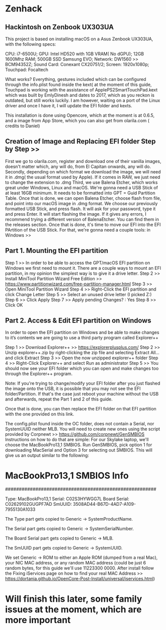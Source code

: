 # Zenhack
## Hackintosh on Zenbook UX303UA

This project is based on installing macOS on a Asus Zenbook UX303UA, 
with the following specs: 

 CPU: i7-6500U;
 GPU: Intel HD520 with 1GB VRAM( No dGPU);
 12GB 1600Mhz RAM;
 500GB SSD Samsung EVO;
 Network: DW1560 >> BCM94352Z;
 Sound Card: Conexant CX20751/2;
 Screen: 1920x1080p;
 Touchpad: Focaltech

What works? 
Everything, gestures included which can be configured through the info.plist found inside the kext( at the moment of this guide, Touchpad is working with the assistance of ApplePS2SmartTouchPad.kext which was built by EmlyDinesh and dates to 2017, which as you reckon is outdated, but still works luckily. I am however, waiting on a port of the Linux driver and once I have it, I will update the EFI folder and kexts. 

This installation is done using Opencore, which at the moment is at 0.6.5, and a image from App Store, which you can also get from olarila.com ( credits to Daniel)

## Creation of Image and Replacing EFI folder Step by Step >> 

First we go to olarila.com, register and download one of their vanilla images, doesn't matter which, any will do, from El Capitan onwards, any will do. 
Secondly, depending on which format we download the image, we will need it in .dmg( the usual format used by Apple). If it comes in RAW, we just need to change the extension to .dmg
Third, we use Balena Etcher, which works great under Windows, Linux and macOS. 
We're gonna need a USB Stick of at least 16GB minimum. It needs to be formatted into GPT = Guid Partition Table. 
Once that is done, we can open Balena Etcher, choose flash from file, and point into our macOS image in .dmg format. 
We choose our previously formatted USB Stick, and press flash. It will ask for your password, type it and press Enter. 
It will start flashing the image. If it gives any errors, I recommend trying a different version of BalenaEtcher. You can find them in the releases section. 
Once that is done, it's time to move our EFI into the EFI PArtition of the USB Stick. 
For that, we're gonna need a couple tools: in Windows >>  

## Part 1. Mounting the EFI partition 

Step 1 >> In order to be able to access the GPT/macOS EFI partition on Windows we first need to mount it. There are a couple ways to mount an EFI partition, in my opinion the simplest way is to give it a drive letter.
Step 2 >> Install MiniTool Partition Wizard Free Edition >> https://www.partitionwizard.com/free-partition-manager.html
Step 3 >> Open MiniTool Partition Wizard
Step 4 >> Right-Click the EFI partition and click Change Letter
Step 5 >> Select an unused drive letter (I picked Z:)
Step 6 >> Click Apply
Step 7 >> Apply pending Changes? : Yes
Step 8 >> Click OK

## Part 2. Access & Edit EFI partition on Windows
In order to open the EFI partition on Windows and be able to make changes to it’s contents we are going to use a third party program called Explorer++

Step 1 >> Download Explorer++ >> https://explorerplusplus.com/
Step 2 >> Unzip explorer++.zip by right-clicking the zip file and selecting Extract All… and click Extract
Step 3 >> Open the now unzipped explorer++ folder
Step 4 >> Right-Click Explorer++ and select Run as administrator
Step 5 >> You should now see your EFI folder which you can open and make changes too through the Explorer++ program.

Note: If you're trying to change/modify your EFI folder after you just flashed the image onto the USB, it is possible that you may not see the EFI folder/Partition. 
If that's the case just reboot your machine without the USB and afterwards, repeat the Part 1 and 2 of this guide.

Once that is done, you can then replace the EFI folder on that EFI partition with the one provided on this link. 



The config.plist found inside the OC folder, does not contain a Serial, nor SystemUUID neither MLB. You will need to create new ones using the script provided by Corpnewt >> https://github.com/corpnewt/GenSMBIOS
Instructions on how to do that are simple: 
For our Skylake laptop, we'll choose the MacBookPro13,1 SMBIOS. 
Run GenSMBIOS, pick option 1 for downloading MacSerial and Option 3 for selecting out SMBIOS. This will give us an output similar to the following:

 #               MacBookPro13,1 SMBIOS Info            #
#######################################################

Type:         MacBookPro13,1
Serial:       C02S3HYWGG7L
Board Serial: C02629102GUGPF7AD
SmUUID:       3508AD44-B67D-4AD7-A109-7955130A1033

The Type part gets copied to Generic -> SystemProductName.

The Serial part gets copied to Generic -> SystemSerialNumber.

The Board Serial part gets copied to Generic -> MLB.

The SmUUID part gets copied to Generic -> SystemUUID.

We set Generic -> ROM to either an Apple ROM (dumped from a real Mac), your NIC MAC address, or any random MAC address (could be just 6 random bytes, for this guide we'll use 11223300 0000. After install follow the Fixing iServices page on how to find your real MAC Address >> https://dortania.github.io/OpenCore-Post-Install/universal/iservices.html)

# Will finish this later, some family issues at the moment, which are more important

